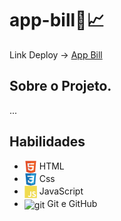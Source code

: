 # app-bill💸📈

Link Deploy -> <a href="https://allanlima123.github.io/app-bill/" target="_blank" rel="external">App Bill</a>

<section>
  <h2>Sobre o Projeto.</h2>
  <p>
    ...
  </p>
</section>

<section>
  <h2>Habilidades</h2>
  <ul>
      <li>
        <img align="center" alt="HTML" height="20" width="20" src="https://raw.githubusercontent.com/devicons/devicon/master/icons/html5/html5-original.svg">
        HTML
      </li>
      <li>
        <img align="center" alt="CSS" height="20" width="20" src="https://raw.githubusercontent.com/devicons/devicon/master/icons/css3/css3-original.svg">
        Css
      </li>
      <li>
        <img align="center" alt="Js" height="20" width="20" src="https://raw.githubusercontent.com/devicons/devicon/master/icons/javascript/javascript-plain.svg">
        JavaScript
      </li>
      <li>
        <img align="center" alt="git" height="20" width="20" src="https://cdn.jsdelivr.net/gh/devicons/devicon/icons/git/git-original.svg" />
        Git e GitHub
      </li>
  </ul>
</section>
